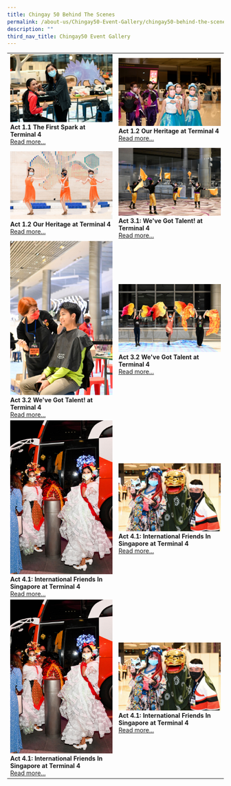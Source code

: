 ```yaml
---
title: Chingay 50 Behind The Scenes
permalink: /about-us/Chingay50-Event-Gallery/chingay50-behind-the-scenes
description: ""
third_nav_title: Chingay50 Event Gallery
---
```

<table width="100%" border="0">
	<tr>
		<td width="50%" style="border:0px;"><img src="/images/Event%20Gallery/Behind%20The%20Scenes/Dance%20Inspiration-01.jpg" alt="Act 1.1 The First Spark at Terminal 4" style="width:370px;height:auto;" /><br /><b>Act 1.1 The First Spark at Terminal 4</b><br/><a href="/event-gallery/Chingay-50-Behind-The-Scenes/act-1-1-the-first-spark-at-termina-4">Read more...</a></td>
<td width="50%" style="border:0px;"><img src="/images/Event%20Gallery/Behind%20The%20Scenes/Act%201%20Da%20Tou%20Wawa%20The%20Academy%20of%20Dance%20and%20Shimmyrina-01.jpg" alt="Act 1.2 Our Heritage at Terminal 4" style="width:370px;height:auto;" /><br /><b>Act 1.2 Our Heritage at Terminal 4</b><br/><a href="/event-gallery/Chingay-50-Behind-The-Scenes/act-1-2-our-heritage-at-changi-terminal-4">Read more...</a></td>
	</tr>
	<tr>
		<td width="50%" style="border:0px;"><img src="/images/Event%20Gallery/Behind%20The%20Scenes/Act%202%20Butterfly%20Girls-01.jpg" alt="Act 1.2 Our Heritage at Terminal 4" style="width:370px;height:auto;" /><br /><b>Act 1.2 Our Heritage at Terminal 4</b><br/><a href="/event-gallery/Chingay-50-Behind-The-Scenes/act-1-2-our-heritage-at-terminal-4">Read more...</a></td>
<td width="50%" style="border:0px;"><img src="/images/Event%20Gallery/Behind%20The%20Scenes/Act%203%201%20Soka%20Gakkai%20flagturners%20practicing-01.jpg" alt="Act 3.1: We've Got Talent! at Terminal 4" style="width:370px;height:auto;" /><br /><b>Act 3.1: We've Got Talent! at Terminal 4</b><br/><a href="/event-gallery/Chingay-50-Behind-The-Scenes/we-ve-got-talent-at-terminal-4">Read more...</a></td>
	</tr>
	<tr>
		<td width="50%" style="border:0px;"><img src="/images/Event%20Gallery/Behind%20The%20Scenes/Act%204%201%20Community%20Star%20Joshua%20Low-01.jpg" alt="Act 3.2 We've Got Talent! at Terminal 4" style="width:370px;height:auto;" /><br /><b>Act 3.2 We've Got Talent! at Terminal 4</b><br/><a href="/event-gallery/Chingay-50-Behind-The-Scenes/Act3-2-We-ve-Got-Talent-at-Terminal-4">Read more...</a></td>
<td width="50%" style="border:0px;"><img src="/images/Event%20Gallery/Behind%20The%20Scenes/Category%20Cover%20Photo-01.jpg" alt="Act 3.2 We've Got Talent at Terminal 4" style="width:370px;height:auto;" /><br /><b>Act 3.2 We've Got Talent at Terminal 4</b><br/><a href="/event-gallery/Chingay-50-Behind-The-Scenes/act-3-2-We-ve-Got-Talent-at-Terminal-4">Read more...</a></td>
	</tr>
	<tr>
		<td width="50%" style="border:0px;"><img src="/images/Event%20Gallery/Behind%20The%20Scenes/International%20Friends%20boarding%20bus%20to%20Jewel-01.jpg" alt="Act 4.1: International Friends In Singapore at Terminal 4" style="width:370px;height:auto;" /><br /><b>Act 4.1: International Friends In Singapore at Terminal 4</b><br/><a href="/event-gallery/Chingay-50-Behind-The-Scenes/Act-4-1-International-Friends-In-Singapore-at-Terminal-4">Read more...</a></td>
<td width="50%" style="border:0px;"><img src="/images/Event%20Gallery/Behind%20The%20Scenes/International%20Friends%20Japanese-01.jpg" alt="Act 4.1: International Friends In Singapore at Terminal 4" style="width:370px;height:auto;" /><br /><b>Act 4.1: International Friends In Singapore at Terminal 4</b><br/><a href="/event-gallery/Chingay-50-Behind-The-Scenes/Act-4-1-Int-Friends-In-Singapore-at-Changi-Terminal4">Read more...</a></td>
	</tr>
	<tr>
		<td width="50%" style="border:0px;"><img src="/images/Event%20Gallery/Behind%20The%20Scenes/International%20Friends%20boarding%20bus%20to%20Jewel-01.jpg" alt="Act 4.1: International Friends In Singapore at Terminal 4" style="width:370px;height:auto;" /><br /><b>Act 4.1: International Friends In Singapore at Terminal 4</b><br/><a href="/event-gallery/Chingay-50-Behind-The-Scenes/Act-4-1-International-Friends-In-Singapore-at-Terminal-4">Read more...</a></td>
<td width="50%" style="border:0px;"><img src="/images/Event%20Gallery/Behind%20The%20Scenes/International%20Friends%20Japanese-01.jpg" alt="Act 4.1: International Friends In Singapore at Terminal 4" style="width:370px;height:auto;" /><br /><b>Act 4.1: International Friends In Singapore at Terminal 4</b><br/><a href="/event-gallery/Chingay-50-Behind-The-Scenes/Act-4-1-Int-Friends-In-Singapore-at-Changi-Terminal4">Read more...</a></td>
	</tr>
	</table>